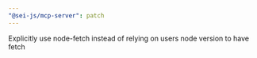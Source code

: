 ```yaml
---
"@sei-js/mcp-server": patch
---
```


Explicitly use node-fetch instead of relying on users node version to have fetch
